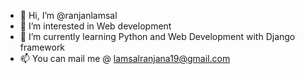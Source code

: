 - 👋 Hi, I’m @ranjanlamsal
- 👀 I’m interested in Web development
- 🌱 I’m currently learning Python and Web Development with Django framework
- 📫 You can mail me @ lamsalranjana19@gmail.com

